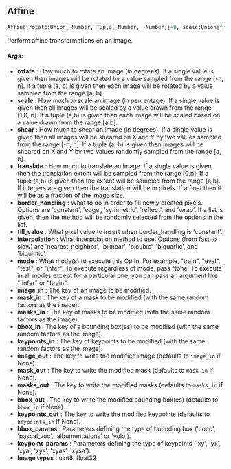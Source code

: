 ## Affine
```python
Affine(rotate:Union[~Number, Tuple[~Number, ~Number]]=0, scale:Union[float, Tuple[float, float]]=1.0, shear:Union[~Number, Tuple[~Number, ~Number]]=0, translate:Union[~Number, Tuple[~Number, ~Number]]=0, border_handling:Union[str, List[str]]='reflect', fill_value:~Number=0, interpolation:str='bilinear', mode:Union[str, NoneType]=None, image_in:Union[str, NoneType]=None, mask_in:Union[str, NoneType]=None, masks_in:Union[str, NoneType]=None, bbox_in:Union[str, NoneType]=None, keypoints_in:Union[str, NoneType]=None, image_out:Union[str, NoneType]=None, mask_out:Union[str, NoneType]=None, masks_out:Union[str, NoneType]=None, bbox_out:Union[str, NoneType]=None, keypoints_out:Union[str, NoneType]=None, bbox_params:Union[albumentations.core.composition.BboxParams, str, NoneType]=None, keypoint_params:Union[albumentations.core.composition.KeypointParams, str, NoneType]=None)
```
Perform affine transformations on an image.



#### Args:

* **rotate** :  How much to rotate an image (in degrees). If a single value is given then images will be rotated by                a value sampled from the range [-n, n]. If a tuple (a, b) is given then each image will be rotated                by a value sampled from the range [a, b].
* **scale** :  How much to scale an image (in percentage). If a single value is given then all images will be scaled                by a value drawn from the range [1.0, n]. If a tuple (a,b) is given then each image will be scaled                based on a value drawn from the range [a,b].
* **shear** :  How much to shear an image (in degrees). If a single value is given then all images will be sheared                on X and Y by two values sampled from the range [-n, n]. If a tuple (a, b) is given then images will                be sheared on X and Y by two values randomly sampled from the range [a, b].
* **translate** :  How much to translate an image. If a single value is given then the translation extent will be                sampled from the range [0,n]. If a tuple (a,b) is given then the extent will be sampled from                the range [a,b]. If integers are given then the translation will be in pixels. If a float then                it will be as a fraction of the image size.
* **border_handling** :  What to do in order to fill newly created pixels. Options are 'constant', 'edge',                'symmetric', 'reflect', and 'wrap'. If a list is given, then the method will be randomly                selected from the options in the list.
* **fill_value** :  What pixel value to insert when border_handling is 'constant'.
* **interpolation** :  What interpolation method to use. Options (from fast to slow) are 'nearest_neighbor',                'bilinear', 'bicubic', 'biquartic', and 'biquintic'.
* **mode** :  What mode(s) to execute this Op in. For example, "train", "eval", "test", or "infer". To execute            regardless of mode, pass None. To execute in all modes except for a particular one, you can pass an argument            like "!infer" or "!train".
* **image_in** :  The key of an image to be modified.
* **mask_in** :  The key of a mask to be modified (with the same random factors as the image).
* **masks_in** :  The key of masks to be modified (with the same random factors as the image).
* **bbox_in** :  The key of a bounding box(es) to be modified (with the same random factors as the image).
* **keypoints_in** :  The key of keypoints to be modified (with the same random factors as the image).
* **image_out** :  The key to write the modified image (defaults to `image_in` if None).
* **mask_out** :  The key to write the modified mask (defaults to `mask_in` if None).
* **masks_out** :  The key to write the modified masks (defaults to `masks_in` if None).
* **bbox_out** :  The key to write the modified bounding box(es) (defaults to `bbox_in` if None).
* **keypoints_out** :  The key to write the modified keypoints (defaults to `keypoints_in` if None).
* **bbox_params** :  Parameters defining the type of bounding box ('coco', 'pascal_voc', 'albumentations' or 'yolo').
* **keypoint_params** :  Parameters defining the type of keypoints ('xy', 'yx', 'xya', 'xys', 'xyas', 'xysa').
* **Image types** :         uint8, float32    